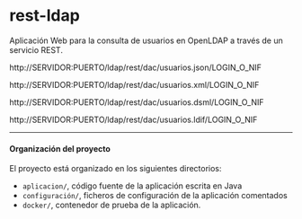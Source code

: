 # rest-ldap

Aplicación Web para la consulta de usuarios en OpenLDAP a través de un servicio REST. 

http://SERVIDOR:PUERTO/ldap/rest/dac/usuarios.json/LOGIN_O_NIF

http://SERVIDOR:PUERTO/ldap/rest/dac/usuarios.xml/LOGIN_O_NIF

http://SERVIDOR:PUERTO/ldap/rest/dac/usuarios.dsml/LOGIN_O_NIF

http://SERVIDOR:PUERTO/ldap/rest/dac/usuarios.ldif/LOGIN_O_NIF

----------
#### Organización del proyecto
El proyecto está organizado en los siguientes directorios: 

 - ```aplicacion/```, código fuente de la aplicación escrita en Java
 - ```configuración/```, ficheros de configuración de la aplicación comentados 
 - ```docker/```, contenedor de prueba de la aplicación.




